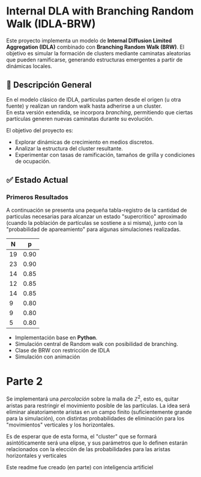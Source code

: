 # Internal DLA with Branching Random Walk (IDLA-BRW)

Este proyecto implementa un modelo de **Internal Diffusion Limited Aggregation (IDLA)** combinado con **Branching Random Walk (BRW)**. El objetivo es simular la formación de clusters mediante caminatas aleatorias que pueden ramificarse, generando estructuras emergentes a partir de dinámicas locales.

## 🧠 Descripción General

En el modelo clásico de IDLA, partículas parten desde el origen (u otra fuente) y realizan un random walk hasta adherirse a un cluster.  
En esta versión extendida, se incorpora *branching*, permitiendo que ciertas partículas generen nuevas caminatas durante su evolución.

El objetivo del proyecto es:
- Explorar dinámicas de crecimiento en medios discretos.
- Analizar la estructura del cluster resultante.
- Experimentar con tasas de ramificación, tamaños de grilla y condiciones de ocupación.

## ✅ Estado Actual

### Primeros Resultados

A continuación se presenta una pequeña tabla-registro de la cantidad de particulas necesarias para alcanzar un estado "supercritico" aproximado (cuando la población de partículas se sostiene a si misma), junto con la "probabilidad de apareamiento" para algunas simulaciones realizadas.


| N | p |
|---|---|
| 19  | 0.90|
| 23  | 0.90|
| 14  | 0.85|
| 12  | 0.85|
| 14  | 0.85|
| 9  | 0.80|
| 9  | 0.80|
| 5 | 0.80|


- Implementación base en **Python**.
- Simulación central de Random walk con posibilidad de branching.
- Clase de BRW con restricción de IDLA
- Simulación con animación

# Parte 2

Se implementará una *percolación* sobre la malla de $\mathbb{Z}^2$, esto es, quitar aristas para restringir el movimiento posible de las partículas.
La idea será eliminar aleatoriamente aristas en un campo finito (suficientemente grande para la simulación), con distintas probabilidades de eliminación para los "movimientos" verticales y los horizontales.

Es de esperar que de esta forma, el "cluster" que se formará asintóticamente será una elipse, y sus parámetros que lo definen estarán relacionados con la elección de las probabilidades para las aristas horizontales y verticales


Este readme fue creado (en parte) con inteligencia artificiel
